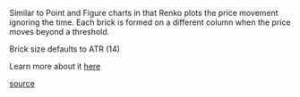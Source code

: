 Similar to Point and Figure charts in that Renko plots the price movement ignoring the time. Each brick is formed
on a different column when the price moves beyond a threshold.

Brick size defaults to ATR (14)

Learn more about it [here](http://stockcharts.com/school/doku.php?id=chart_school:chart_analysis:renko)

[source](https://github.com/kossidts/react-stockcharts/blob/master/docs/lib/charts/Renko.js)

<!-- , [codesandbox](https://codesandbox.io/s/github/rrag/react-stockcharts-examples2/tree/master/examples/Renko) -->
